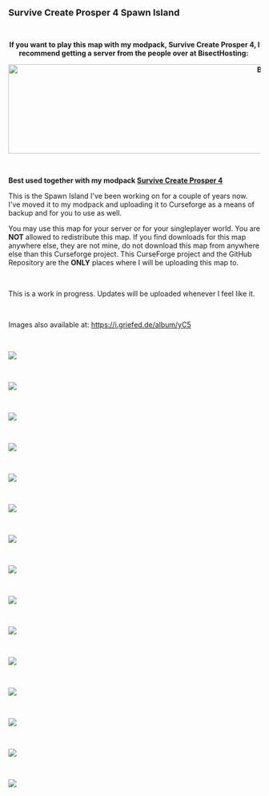 <p><span style="font-size: 18px;"><strong>Survive Create Prosper 4 Spawn Island</strong></span>&nbsp;</p>
<p>&nbsp;</p>
<p style="text-align: center;"><strong>If you want to play this map with my modpack, Survive Create Prosper 4, I recommend getting a server from the people over at BisectHosting:&nbsp;</strong></p>
<p style="text-align: center;"><a title="BisectHosting Griefed Referral Link" href="https://www.bisecthosting.com/griefed" target="_blank" rel="noopener noreferrer"><strong><img src="https://i.griefed.de/images/2021/02/10/banner-3.png" alt="BisectHosting Griefed" width="1128" height="178" /></strong></a></p>
<p style="text-align: center;">&nbsp;</p>
<p><span style="font-size: 14px;"><strong>Best used together with my modpack <a title="Survive Create Prosper 4" href="https://www.curseforge.com/minecraft/modpacks/survive-create-prosper-4" target="_blank" rel="noopener noreferrer">Survive Create Prosper 4</a></strong></span></p>
<p>This is the Spawn Island I've been working on for a couple of years now. I've moved it to my modpack and uploading it to Curseforge as a means of backup and for you to use as well.</p>
<p>You may use this map for your server or for your singleplayer world. You are <strong>NOT</strong> allowed to redistribute this map. If you find downloads for this map anywhere else, they are not mine, do not download this map from anywhere else than this Curseforge project. This CurseForge project and the GitHub Repository are the&nbsp;<strong>ONLY</strong> places where I will be uploading this map to.</p>
<p>&nbsp;</p>
<p>This is a work in progress. Updates will be uploaded whenever I feel like it.&nbsp;</p>
<p>&nbsp;</p>
<p>Images also available at:&nbsp;<a title="Spawn Island" href="https://i.griefed.de/album/yC5" target="_blank" rel="noopener noreferrer">https://i.griefed.de/album/yC5</a></p>
<p>&nbsp;</p>
<p><img src="https://i.griefed.de/images/2021/01/22/2021-01-21_13.54.35.png" /></p>
<p>&nbsp;</p>
<p><img src="https://i.griefed.de/images/2021/01/22/2021-01-22_19.05.23.png" /></p>
<p>&nbsp;</p>
<p><img src="https://i.griefed.de/images/2021/01/22/2021-01-22_19.05.36.png" /></p>
<p>&nbsp;</p>
<p><img src="https://i.griefed.de/images/2021/01/22/2021-01-22_19.07.35.png" /></p>
<p>&nbsp;</p>
<p><img src="https://i.griefed.de/images/2021/01/22/2021-01-22_19.05.53.png" /></p>
<p>&nbsp;</p>
<p><img src="https://i.griefed.de/images/2021/01/22/2021-01-22_19.06.21.png" /></p>
<p>&nbsp;</p>
<p><img src="https://i.griefed.de/images/2021/01/22/2021-01-22_19.06.48.png" /></p>
<p>&nbsp;</p>
<p><img src="https://i.griefed.de/images/2021/01/22/2021-01-22_19.06.58.png" /></p>
<p>&nbsp;</p>
<p><img src="https://i.griefed.de/images/2021/01/22/2021-01-22_19.07.12.png" /></p>
<p>&nbsp;</p>
<p><img src="https://i.griefed.de/images/2021/01/22/2021-01-22_19.07.56.png" /></p>
<p>&nbsp;</p>
<p><img src="https://i.griefed.de/images/2021/01/22/2021-01-22_19.08.04.png" /></p>
<p>&nbsp;</p>
<p><img src="https://i.griefed.de/images/2021/01/22/2021-01-22_19.09.42.png" /></p>
<p>&nbsp;</p>
<p><img src="https://i.griefed.de/images/2021/01/22/2021-01-22_19.09.07.png" /></p>
<p>&nbsp;</p>
<p><img src="https://i.griefed.de/images/2021/01/22/2021-01-22_19.08.24.png" /></p>
<p>&nbsp;</p>
<p><img src="https://i.griefed.de/images/2021/01/22/2021-01-22_19.10.03.png" /></p>
